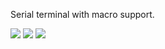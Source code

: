 Serial terminal with macro support.

<img src="doc/Screenshot_01"/>

<img src="doc/Screenshot_02"/>

<img src="doc/Screenshot_03"/>
